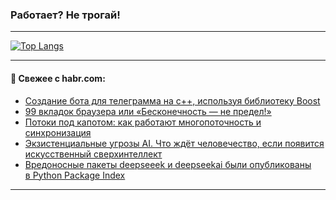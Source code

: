 ### Работает? Не трогай!

---
<!--
#### 🛠️ Technical stack:

![Java](https://img.shields.io/badge/Java-informational?logo=Oracle&style=flat&logoColor=white&color=FF4500)
![Kotlin](https://img.shields.io/badge/Kotlin-informational?logo=Kotlin&style=flat&logoColor=white&color=774D97)
![TS](https://img.shields.io/badge/TypeScript-informational?logo=typeScript&style=flat&logoColor=black&color=017acc)
![Python](https://img.shields.io/badge/Python-informational?logo=Python&style=flat&logoColor=black&color=ffdd54) <br>
![Spring](https://img.shields.io/badge/Spring-informational?logo=Spring&style=flat&logoColor=white&color=6DB33F) 
![SpringBoot](https://img.shields.io/badge/SpringBoot-informational?logo=SpringBoot&style=flat&logoColor=white&color=6DB33F)
![Nest](https://img.shields.io/badge/NestJS-informational?logo=NestJS&style=flat&logoColor=white&color=E0234E) 
![NodeJS](https://img.shields.io/badge/NodeJS-informational?logo=node.js&style=flat&logoColor=white&color=70A760)<br>
![PostgreSQL](https://img.shields.io/badge/PostgreSQL-informational?logo=PostgreSQL&style=flat&logoColor=white&color=DAA520)
![MongoDB](https://img.shields.io/badge/MongoDB-informational?logo=MongoDB&style=flat&logoColor=white&color=870000)
![Apache](https://img.shields.io/badge/Apache-informational?logo=apache&style=flat&logoColor=white&color=f74e28)

___ 
-->

<!--- #### 🛠️ : --->

[![Top Langs](https://github-readme-stats-82jvfl3w3-advtsettinggmailcoms-projects.vercel.app/api/top-langs/?username=zloylis&langs_count=10&hide_title=true&title_color=e6edf3&size_weight=0.5&count_weight=0.5&layout=compact&hide_progress=true&hide_border=true&theme=dracula)](https://github.com/zloylis)

<!---


####  :octocat:&nbsp;&nbsp; Статистика:

![GitHub stats](https://github-readme-stats-u2qms2cxw-advtsettinggmailcoms-projects.vercel.app/api?username=zloylis&show_icons=true&hide_border=true&theme=dracula&title_color=e6edf3&include_all_commits=true&count_private=true&hide_rank=false&hide_title=true&rank_icon=github)
-->
---

#### 💬 Свежее с habr.com:

<!-- BLOG-POST-LIST:START -->
- [Создание бота для телеграмма на c++, используя библиотеку Boost](https://habr.com/ru/articles/878510/?utm_source=habrahabr&utm_medium=rss&utm_campaign=878510)
- [99 вкладок браузера или «Бесконечность — не предел!»](https://habr.com/ru/articles/878438/?utm_source=habrahabr&utm_medium=rss&utm_campaign=878438)
- [Потоки под капотом: как работают многопоточность и синхронизация](https://habr.com/ru/companies/kts/articles/875096/?utm_source=habrahabr&utm_medium=rss&utm_campaign=875096)
- [Экзистенциальные угрозы AI. Что ждёт человечество, если появится искусственный сверхинтеллект](https://habr.com/ru/companies/redmadrobot/articles/878152/?utm_source=habrahabr&utm_medium=rss&utm_campaign=878152)
- [Вредоносные пакеты deepseeek и deepseekai были опубликованы в Python Package Index](https://habr.com/ru/companies/pt/articles/878392/?utm_source=habrahabr&utm_medium=rss&utm_campaign=878392)
<!-- BLOG-POST-LIST:END -->

---
